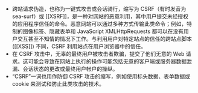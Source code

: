 - 跨站请求伪造，也称为一键式攻击或会话骑行，缩写为 CSRF（有时发音为 sea-surf）或 [[XSRF]]，是一种对网站的恶意利用，其中用户提交未经授权的应用程序信任的命令。恶意网站可以通过多种方式传输此类命令；例如，特制的图像标签、隐藏表单和 JavaScript XMLHttpRequests 都可以在没有用户交互甚至不知情的情况下工作。与利用用户对特定站点的信任的跨站点脚本 ([[XSS]]) 不同，CSRF 利用站点在用户浏览器中的信任。
- 在 CSRF 攻击中，无辜的最终用户被攻击者欺骗，提交了他们无意的 Web 请求。这可能会导致在网站上执行的操作可能包括无意的客户端或服务器数据泄漏、会话状态的更改或最终用户帐户的操纵。
- “CSRF”一词也用作防御 CSRF 攻击的缩写，例如使用标头数据、表单数据或 cookie 来测试和防止此类攻击的技术。